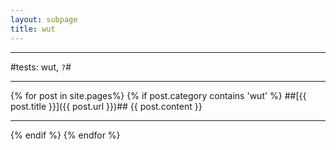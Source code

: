 ```yaml
---
layout: subpage
title: wut
---
```


---
#tests: wut, `?`#

---
{% for post in site.pages%}
 {% if post.category contains 'wut' %}
##[{{ post.title }}]({{ post.url }})##
{{ post.content }}

---
{% endif %}
{% endfor %}




